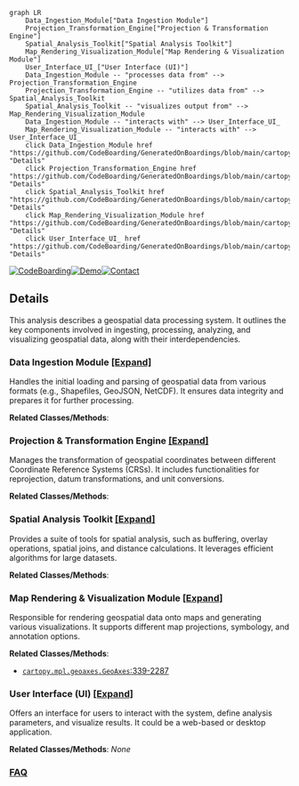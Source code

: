 ```mermaid
graph LR
    Data_Ingestion_Module["Data Ingestion Module"]
    Projection_Transformation_Engine["Projection & Transformation Engine"]
    Spatial_Analysis_Toolkit["Spatial Analysis Toolkit"]
    Map_Rendering_Visualization_Module["Map Rendering & Visualization Module"]
    User_Interface_UI_["User Interface (UI)"]
    Data_Ingestion_Module -- "processes data from" --> Projection_Transformation_Engine
    Projection_Transformation_Engine -- "utilizes data from" --> Spatial_Analysis_Toolkit
    Spatial_Analysis_Toolkit -- "visualizes output from" --> Map_Rendering_Visualization_Module
    Data_Ingestion_Module -- "interacts with" --> User_Interface_UI_
    Map_Rendering_Visualization_Module -- "interacts with" --> User_Interface_UI_
    click Data_Ingestion_Module href "https://github.com/CodeBoarding/GeneratedOnBoardings/blob/main/cartopy/Data_Ingestion_Module.md" "Details"
    click Projection_Transformation_Engine href "https://github.com/CodeBoarding/GeneratedOnBoardings/blob/main/cartopy/Projection_Transformation_Engine.md" "Details"
    click Spatial_Analysis_Toolkit href "https://github.com/CodeBoarding/GeneratedOnBoardings/blob/main/cartopy/Spatial_Analysis_Toolkit.md" "Details"
    click Map_Rendering_Visualization_Module href "https://github.com/CodeBoarding/GeneratedOnBoardings/blob/main/cartopy/Map_Rendering_Visualization_Module.md" "Details"
    click User_Interface_UI_ href "https://github.com/CodeBoarding/GeneratedOnBoardings/blob/main/cartopy/User_Interface_UI_.md" "Details"
```

[![CodeBoarding](https://img.shields.io/badge/Generated%20by-CodeBoarding-9cf?style=flat-square)](https://github.com/CodeBoarding/GeneratedOnBoardings)[![Demo](https://img.shields.io/badge/Try%20our-Demo-blue?style=flat-square)](https://www.codeboarding.org/demo)[![Contact](https://img.shields.io/badge/Contact%20us%20-%20contact@codeboarding.org-lightgrey?style=flat-square)](mailto:contact@codeboarding.org)

## Details

This analysis describes a geospatial data processing system. It outlines the key components involved in ingesting, processing, analyzing, and visualizing geospatial data, along with their interdependencies.

### Data Ingestion Module [[Expand]](./Data_Ingestion_Module.md)
Handles the initial loading and parsing of geospatial data from various formats (e.g., Shapefiles, GeoJSON, NetCDF). It ensures data integrity and prepares it for further processing.


**Related Classes/Methods**:



### Projection & Transformation Engine [[Expand]](./Projection_Transformation_Engine.md)
Manages the transformation of geospatial coordinates between different Coordinate Reference Systems (CRSs). It includes functionalities for reprojection, datum transformations, and unit conversions.


**Related Classes/Methods**:



### Spatial Analysis Toolkit [[Expand]](./Spatial_Analysis_Toolkit.md)
Provides a suite of tools for spatial analysis, such as buffering, overlay operations, spatial joins, and distance calculations. It leverages efficient algorithms for large datasets.


**Related Classes/Methods**:



### Map Rendering & Visualization Module [[Expand]](./Map_Rendering_Visualization_Module.md)
Responsible for rendering geospatial data onto maps and generating various visualizations. It supports different map projections, symbology, and annotation options.


**Related Classes/Methods**:

- <a href="https://github.com/SciTools/cartopy/blob/main/lib/cartopy/mpl/geoaxes.py#L339-L2287" target="_blank" rel="noopener noreferrer">`cartopy.mpl.geoaxes.GeoAxes`:339-2287</a>


### User Interface (UI) [[Expand]](./User_Interface_UI_.md)
Offers an interface for users to interact with the system, define analysis parameters, and visualize results. It could be a web-based or desktop application.


**Related Classes/Methods**: _None_



### [FAQ](https://github.com/CodeBoarding/GeneratedOnBoardings/tree/main?tab=readme-ov-file#faq)